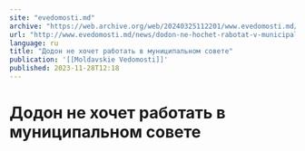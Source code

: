 ```yaml
---
site: "evedomosti.md"
archive: "https://web.archive.org/web/20240325112201/www.evedomosti.md/news/dodon-ne-hochet-rabotat-v-municipalnom-sovete"
url: "http://www.evedomosti.md/news/dodon-ne-hochet-rabotat-v-municipalnom-sovete"
language: ru
title: "Додон не хочет работать в муниципальном совете"
publication: '[[Moldavskie Vedomosti]]'
published: 2023-11-28T12:18
---
```


# Додон не хочет работать в муниципальном совете

